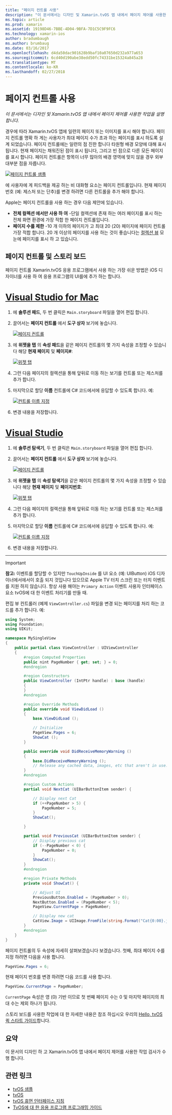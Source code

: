 ```yaml
---
title: "페이지 컨트롤 사용"
description: "이 문서에서는 디자인 및 Xamarin.tvOS 앱 내에서 페이지 제어를 사용한 작업을 설명 합니다."
ms.topic: article
ms.prod: xamarin
ms.assetid: 19198D46-7BBE-4D04-9BFA-7D1C5C9F9FC6
ms.technology: xamarin-ios
author: bradumbaugh
ms.author: brumbaug
ms.date: 03/16/2017
ms.openlocfilehash: d4da50dac901628b9baf10a07650d232a977a653
ms.sourcegitcommit: 6cd40d190abe38edd50fc74331be15324a845a28
ms.translationtype: MT
ms.contentlocale: ko-KR
ms.lasthandoff: 02/27/2018
---
```

# <a name="working-with-page-control"></a>페이지 컨트롤 사용

_이 문서에서는 디자인 및 Xamarin.tvOS 앱 내에서 페이지 제어를 사용한 작업을 설명 합니다._

경우에 따라 Xamarin.tvOS 앱에 일련의 페이지 또는 이미지를 표시 해야 합니다. 페이지 컨트롤 명확 하 게는 사용자가 최대 페이지 수가 초과 하는 페이지를 표시 하도록 설계 되었습니다. 페이지 컨트롤에는 일련의 점 진한 합니다 타원형 배경 모양에 대해 표시 됩니다. 현재 페이지는 채워진된 점이 표시 됩니다, 그리고 빈 점으로 다른 모든 페이지를 표시 합니다. 페이지 컨트롤은 항목이 너무 많아의 배경 영역에 맞지 않을 경우 외부 대부분 점을 자릅니다.

[ ![](page-controls-images/page01.png "페이지 컨트롤 샘플")](page-controls-images/page01.png)

에 사용자에 게 피드백을 제공 하는 비 대화형 요소는 페이지 컨트롤입니다. 현재 페이지 번호 (예: 제스처 또는 단추)를 변경 하려면 다른 컨트롤을 추가 해야 합니다.

Apple는 페이지 컨트롤을 사용 하는 경우 다음 제안에 있습니다.

- **전체 컬렉션 에서만 사용 하 여** -단일 컬렉션에 존재 하는 여러 페이지를 표시 하는 전체 화면 환경에 가장 적합 한 페이지 컨트롤입니다.
- **페이지 수를 제한** -10 개 이하의 페이지가 고 최대 20 (20) 페이지에 페이지 컨트롤 가장 적합 합니다. 20 개 이상의 페이지를 사용 하는 것이 좋습니다는 [컬렉션 뷰](~/ios/tvos/user-interface/collection-views.md) 모눈에 페이지를 표시 하 고 있습니다.

<a name="Page-Controls-and-Storyboards" />

## <a name="page-controls-and-storyboards"></a>페이지 컨트롤 및 스토리 보드

페이지 컨트롤 Xamarin.tvOS 응용 프로그램에서 사용 하는 가장 쉬운 방법은 iOS 디자이너를 사용 하 여 응용 프로그램의 UI를에 추가 하는 합니다.

# <a name="visual-studio-for-mactabvsmac"></a>[Visual Studio for Mac](#tab/vsmac)

    
1. 에 **솔루션 패드**, 두 번 클릭은 `Main.storyboard` 파일을 열어 편집 합니다.
1. 끌어서는 **페이지 컨트롤** 에서 **도구 상자** 보기에 놓습니다. 

    [ ![](page-controls-images/page02.png "페이지 컨트롤")](page-controls-images/page02.png)
1. 에 **위젯을 탭** 의 **속성 패드**을 같은 페이지 컨트롤의 몇 가지 속성을 조정할 수 있습니다 해당 **현재 페이지** 및 **페이지#**: 

    [ ![](page-controls-images/page03.png "위젯 탭")](page-controls-images/page03.png)
1. 그런 다음 페이지의 컬렉션을 통해 앞뒤로 이동 하는 보기를 컨트롤 또는 제스처를 추가 합니다.
1. 마지막으로 할당 **이름** 컨트롤에 C# 코드에서에 응답할 수 있도록 합니다. 예: 

    [ ![](page-controls-images/page04.png "컨트롤 이름 지정")](page-controls-images/page04.png)
1. 변경 내용을 저장합니다.
    

# <a name="visual-studiotabvswin"></a>[Visual Studio](#tab/vswin)

    
1. 에 **솔루션 탐색기**, 두 번 클릭은 `Main.storyboard` 파일을 열어 편집 합니다.
1. 끌어서는 **페이지 컨트롤** 에서 **도구 상자** 보기에 놓습니다. 

    [ ![](page-controls-images/page02-vs.png "페이지 컨트롤")](page-controls-images/page02-vs.png)
1. 에 **위젯을 탭** 의 **속성 탐색기**을 같은 페이지 컨트롤의 몇 가지 속성을 조정할 수 있습니다 해당 **현재 페이지** 및 **페이지번호**: 

    [ ![](page-controls-images/page03-vs.png "위젯 탭")](page-controls-images/page03-vs.png)
1. 그런 다음 페이지의 컬렉션을 통해 앞뒤로 이동 하는 보기를 컨트롤 또는 제스처를 추가 합니다.
1. 마지막으로 할당 **이름** 컨트롤에 C# 코드에서에 응답할 수 있도록 합니다. 예: 

    [ ![](page-controls-images/page04-vs.png "컨트롤 이름 지정")](page-controls-images/page04-vs.png)
1. 변경 내용을 저장합니다.
    

-----

> [!IMPORTANT]
> **참고:** 이벤트를 할당할 수 있지만 `TouchUpInside` 를 UI 요소 (예: UIButton) iOS 디자이너에서에서이 호출 되지 것입니다 있으므로 Apple TV 터치 스크린 또는 터치 이벤트를 지원 하지 않습니다. 항상 사용 해야는 `Primary Action` 이벤트 사용자 인터페이스 요소 tvOS에 대 한 이벤트 처리기를 만들 때.




편집 뷰 컨트롤러 (예제 `ViewController.cs`) 파일을 변경 되는 페이지를 처리 하는 코드를 추가 합니다. 예:

```csharp
using System;
using Foundation;
using UIKit;

namespace MySingleView
{
    public partial class ViewController : UIViewController
    {
        #region Computed Properties
        public nint PageNumber { get; set; } = 0;
        #endregion

        #region Constructors
        public ViewController (IntPtr handle) : base (handle)
        {
        }
        #endregion

        #region Override Methods
        public override void ViewDidLoad ()
        {
            base.ViewDidLoad ();

            // Initialize
            PageView.Pages = 6;
            ShowCat ();
        }

        public override void DidReceiveMemoryWarning ()
        {
            base.DidReceiveMemoryWarning ();
            // Release any cached data, images, etc that aren't in use.
        }
        #endregion

        #region Custom Actions
        partial void NextCat (UIBarButtonItem sender) {

            // Display next Cat
            if (++PageNumber > 5) {
                PageNumber = 5;
            }
            ShowCat();

        }

        partial void PreviousCat (UIBarButtonItem sender) {
            // Display previous cat
            if (--PageNumber < 0) {
                PageNumber = 0;
            }
            ShowCat();
        }
        #endregion

        #region Private Methods
        private void ShowCat() {

            // Adjust UI
            PreviousButton.Enabled = (PageNumber > 0);
            NextButton.Enabled = (PageNumber < 5);
            PageView.CurrentPage = PageNumber;

            // Display new cat
            CatView.Image = UIImage.FromFile(string.Format("Cat{0:00}.jpg",PageNumber+1));
        }
        #endregion
    }
}
```

페이지 컨트롤의 두 속성에 자세히 살펴보겠습니다 보겠습니다. 첫째, 최대 페이지 수를 지정 하려면 다음을 사용 합니다.

```csharp
PageView.Pages = 6;
```

현재 페이지 번호를 변경 하려면 다음 코드를 사용 합니다.

```csharp
PageView.CurrentPage = PageNumber;
```

`CurrentPage` 속성은 영 (0) 기반 이므로 첫 번째 페이지 수는 0 및 마지막 페이지의 최대 수는 제외 하나가 됩니다.

스토리 보드를 사용한 작업에 대 한 자세한 내용은 참조 하십시오 우리의 [Hello, tvOS 퀵 스타트 가이드](~/ios/tvos/get-started/hello-tvos.md)합니다. 

<a name="Summary" />

## <a name="summary"></a>요약

이 문서의 디자인 하 고 Xamarin.tvOS 앱 내에서 페이지 제어를 사용한 작업 검사가 수행 합니다.



## <a name="related-links"></a>관련 링크

- [tvOS 샘플](https://developer.xamarin.com/samples/tvos/all/)
- [tvOS](https://developer.apple.com/tvos/)
- [tvOS 휴먼 인터페이스 지침](https://developer.apple.com/tvos/human-interface-guidelines/)
- [TvOS에 대 한 응용 프로그램 프로그래밍 가이드](https://developer.apple.com/library/prerelease/tvos/documentation/General/Conceptual/AppleTV_PG/)
